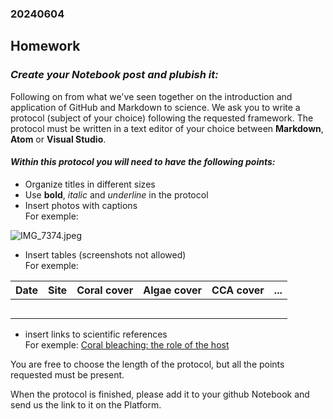 ### 20240604   
## Homework
### *Create your Notebook post and plubish it:*

Following on from what we've seen together on the introduction and application of GitHub and Markdown to science.
We ask you to write a protocol (subject of your choice) following the requested framework. The protocol must be written in a text editor of your choice between **Markdown**, **Atom** or **Visual Studio**.

#### _Within this protocol you will need to have the following points:_ 

- Organize titles in different sizes
- Use **bold**, *italic* and _underline_ in the protocol 
- Insert photos with captions  
For exemple:   
   
![IMG_7374.jpeg](https://pierrickharnay.github.io/PierrickHarnay_Notebook/images/IMG_7374.jpeg)   

- Insert tables (screenshots not allowed)     
For exemple:   

| Date | Site | Coral cover | Algae cover | CCA cover | ... |
|------|------|-------------|-------------|-----------|-----|
|      |      |             |             |           |     |
|      |      |             |             |           |     |
|      |      |             |             |           |     |
|      |      |             |             |           |     |
|      |      |             |             |           |     |


- insert links to scientific references   
For exemple: [Coral bleaching: the role of the host](https://www.sciencedirect.com/science/article/pii/S0169534708003236)   

You are free to choose the length of the protocol, but all the points requested must be present. 

When the protocol is finished, please add it to your github Notebook and send us the link to it on the Platform. 

  




